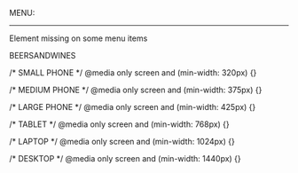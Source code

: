 MENU:
    <HR> Element missing on some menu items

BEERSANDWINES


/* SMALL PHONE */
@media only screen and (min-width: 320px) {}

/* MEDIUM PHONE */
@media only screen and (min-width: 375px) {}

/* LARGE PHONE */
@media only screen and (min-width: 425px) {}

/* TABLET */
@media only screen and (min-width: 768px) {}

/* LAPTOP */
@media only screen and (min-width: 1024px) {}

/* DESKTOP */
@media only screen and (min-width: 1440px) {}